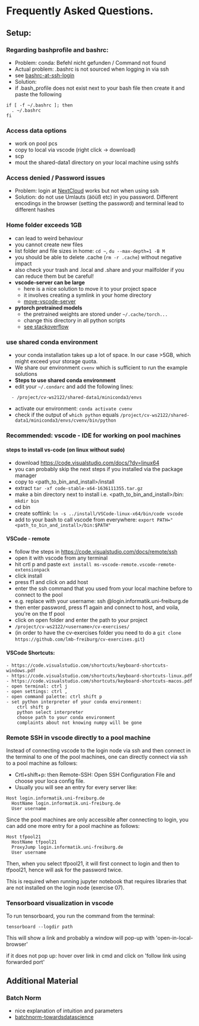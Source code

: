 # Frequently Asked Questions.


## Setup: 

### Regarding bashprofile and bashrc:
- Problem: conda: Befehl nicht gefunden / Command not found
- Actual problem: .bashrc is not sourced when logging in via ssh
- see [bashrc-at-ssh-login](https://stackoverflow.com/questions/820517/bashrc-at-ssh-login)
- Solution:
- if .bash_profile does not exist next to your bash file then create it and paste the following
```
if [ -f ~/.bashrc ]; then
  . ~/.bashrc
fi
```

### Access data options
- work on pool pcs
- copy to local via vscode (right click -> download)
- scp
- mout the shared-data1 directory on your local machine using sshfs

### Access denied / Password issues
- Problem: login at [NextCloud](https://nc.informatik.uni-freiburg.de/index.php/apps/rainloop/) works but not when using ssh
- Solution: do not use Umlauts (äöüß etc) in you password. Different encodings in the browser (setting the password) and terminal lead to different hashes

### Home folder exceeds 1GB
- can lead to weird behaviour
- you cannot create new files
- list folder and file sizes in home: `cd ~`, `du --max-depth=1 -B M`
- you should be able to delete .cache (`rm -r .cache`) without negative impact
- also check your trash and .local and .share and your mailfolder if you can reduce them but be careful!
- **vscode-server can be large**
  - here is a nice solution to move it to your project space
  - it involves creating a symlink in your home directory
  - [move-vscode-server](https://stackoverflow.com/questions/62613523/how-to-change-vscode-server-directory)
- **pytorch pretrained models**
  - the pretrained weights are stored under `~/.cache/torch...`
  - change this directory in all python scripts
  - [see stackoverflow](https://stackoverflow.com/questions/52628270/is-there-any-way-i-can-download-the-pre-trained-models-available-in-pytorch-to-a)

### use shared conda environment
- your conda installation takes up a lot of space. In our case >5GB, which might exceed your storage quota.
- We share our environment `cvenv` which is sufficient to run the example solutions
- **Steps to use shared conda environment**
- edit your `~/.condarc` and add the following lines:
```envs_dirs:
  - /project/cv-ws2122/shared-data1/miniconda3/envs
```
- activate our environment: `conda activate cvenv`
- check if the output of  `which python` equals `/project/cv-ws2122/shared-data1/miniconda3/envs/cvenv/bin/python`

### Recommended: vscode - IDE for working on pool machines
#### steps to install vs-code (on linux without sudo)
- download https://code.visualstudio.com/docs/?dv=linux64
- you can probably skip the next steps if you installed via the package manager
- copy to <path_to_bin_and_install>/install
- extract `tar -xf code-stable-x64-1636111355.tar.gz`
- make a bin directory next to install i.e. <path_to_bin_and_install>/bin: `mkdir bin`
- cd bin
- create softlink: `ln -s ../install/VSCode-linux-x64/bin/code vscode`
- add to your bash to call vscode from everywhere: `export PATH="<path_to_bin_and_install>/bin:$PATH"`

#### VSCode - remote
- follow the steps in https://code.visualstudio.com/docs/remote/ssh
- open it with vscode from any terminal
- hit crtl p and paste `ext install ms-vscode-remote.vscode-remote-extensionpack`
- click install
- press f1 and click on add host
- enter the ssh command that you used from your local machine before to connect to the pool
- e.g. replace <username> with your username: ssh <username>@login.informatik.uni-freiburg.de
- then enter password, press f1 again and connect to host, and voila, you're on the tf pool
- click on open folder and enter the path to your project
- `/project/cv-ws2122/<username>/cv-exercises/`
- (in order to have the cv-exercises folder you need to do a `git clone https://github.com/lmb-freiburg/cv-exercises.git`)

#### VSCode Shortcuts:
	- https://code.visualstudio.com/shortcuts/keyboard-shortcuts-windows.pdf
	- https://code.visualstudio.com/shortcuts/keyboard-shortcuts-linux.pdf
	- https://code.visualstudio.com/shortcuts/keyboard-shortcuts-macos.pdf
	- open terminal: ctrl j
	- open settings: ctrl ,
	- open command palette: ctrl shift p
	- set python interpreter of your conda environment: 
		ctrl shift p 
		python select interpreter
		choose path to your conda environment
		complaints about not knowing numpy will be gone

### Remote SSH in vscode directly to a pool machine
Instead of connecting vscode to the login node via ssh and then connect in the terminal to one of the pool machines, one can directly connect via ssh to a pool machine as follows:
- Crtl+shift+p: then Remote-SSH: Open SSH Configuration File and choose your loca config file.
- Usually you will see an entry for every server like:
```
Host login.informatik.uni-freiburg.de
  HostName login.informatik.uni-freiburg.de
  User username
```
Since the pool machines are only accessible after connecting to login, you can add one more entry for a pool machine as follows:
```
Host tfpool21
  HostName tfpool21
  ProxyJump login.informatik.uni-freiburg.de
  User username
```
Then, when you select tfpool21, it will first connect to login and then to tfpool21, hence will ask for the password twice.

This is required when running jupyter notebook that requires libraries that are not installed on the login node (exercise 07).

### Tensorboard visualization in vscode
To run tensorboard, you run the command from the terminal:

`tensorboard --logdir path`

This will show a link and probably a window will pop-up with 'open-in-local-browser'

if it does not pop up: hover over link in cmd and click on 'follow link using forwarded port'

## Additional Material
### Batch Norm
- nice explanation of intuition and parameters
- [batchnorm-towardsdatascience](https://towardsdatascience.com/batch-norm-explained-visually-how-it-works-and-why-neural-networks-need-it-b18919692739)


